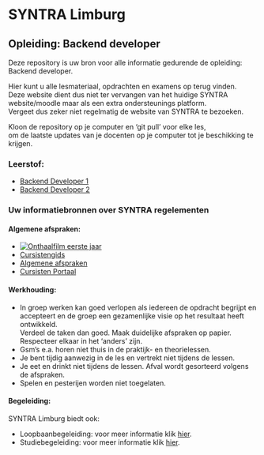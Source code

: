# SYNTRA Limburg 

## Opleiding: Backend developer

Deze repository is uw bron voor alle informatie gedurende de opleiding: Backend developer.

Hier kunt u alle lesmateriaal, opdrachten en examens op terug vinden. \
Deze website dient dus niet ter vervangen van het huidige SYNTRA \
website/moodle maar als een extra ondersteunings platform. \
Vergeet dus zeker niet regelmatig de website van SYNTRA te bezoeken.

Kloon de repository op je computer en ‘git pull’ voor elke les, \
om de laatste updates van je docenten op je computer tot je beschikking te krijgen.


### Leerstof:

 - [Backend Developer 1](./Backend-Developer-1/)
 - [Backend Developer 2](./Backend-Developer-2/)


### Uw informatiebronnen over SYNTRA regelementen 

#### Algemene afspraken:

- [![Onthaalfilm eerste jaar](http://img.youtube.com/vi/XQi6vnNxzQw/0.jpg)](http://www.youtube.com/watch?v=XQi6vnNxzQw "Onthaalfilm")
- [Cursistengids](https://sim.syntra-limburg.be/images/cursisten/Cursistengids_CJ_2018-2019.pdf)
- [Algemene afspraken]( https://syntra-cloud.be/lim/pluginfile.php/2248/mod_folder/content/0/Afspraken%20algemeen.pdf?forcedownload=1)
- [Cursisten Portaal](https://cursist.syntra-limburg.be/)


#### Werkhouding:

- In groep werken kan goed verlopen als iedereen de opdracht begrijpt en accepteert en de groep een gezamenlijke visie op het resultaat heeft ontwikkeld. \
Verdeel de taken dan goed. Maak duidelijke afspraken op papier. Respecteer elkaar in het ‘anders’ zijn.
- Gsm’s e.a. horen niet thuis in de praktijk- en theorielessen.
- Je bent tijdig aanwezig in de les en vertrekt niet tijdens de lessen.
- Je eet en drinkt niet tijdens de lessen. Afval wordt gesorteerd volgens de afspraken.
- Spelen en pesterijen worden niet toegelaten.


#### Begeleiding:

SYNTRA Limburg biedt ook:
- Loopbaanbegeleiding: voor meer informatie klik [hier]( https://sim.syntra-limburg.be/images/cursisten/LBB_Cursistenportaal.pptx). 
- Studiebegeleiding: voor meer informatie klik [hier]( https://www.syntra-limburg.be/klantencentrum/studeren-bij-syntra-studie-en-loopbaanbegeleiding/er-begeleiding-voorzien).
